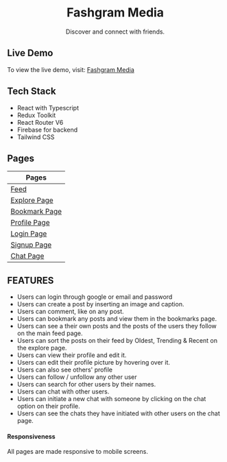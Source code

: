 <h1 align="center"><b>Fashgram Media</b></h1>
<div align="center">Discover and connect with friends.</div>

## **Live Demo**

To view the live demo, visit: [Fashgram Media](https://fashgram-media-react.netlify.app/)

## **Tech Stack**

- React with Typescript
- Redux Toolkit
- React Router V6
- Firebase for backend
- Tailwind CSS

## **Pages**

| Pages                                                                                         |
| --------------------------------------------------------------------------------------------- |
| [Feed](https://fashgram-media-react.netlify.app/)                                             |
| [Explore Page](https://fashgram-media-react.netlify.app/explore)                              |
| [Bookmark Page](https://fashgram-media-react.netlify.app/bookmark)                            |
| [Profile Page](https://fashgram-media-react.netlify.app/profile/rg8Z4svhTwU9ikQ2srhMbqWa1rH2) |
| [Login Page](https://fashgram-media-react.netlify.app/login)                                  |
| [Signup Page](https://fashgram-media-react.netlify.app/signup)                                |
| [Chat Page](https://fashgram-media-react.netlify.app/chat)                                    |

## **FEATURES**

- Users can login through google or email and password
- Users can create a post by inserting an image and caption.
- Users can comment, like on any post.
- Users can bookmark any posts and view them in the bookmarks page.
- Users can see a their own posts and the posts of the users they follow on the main feed page.
- Users can sort the posts on their feed by Oldest, Trending & Recent on the explore page.
- Users can view their profile and edit it.
- Users can edit their profile picture by hovering over it.
- Users can also see others' profile
- Users can follow / unfollow any other user
- Users can search for other users by their names.
- Users can chat with other users.
- Users can initiate a new chat with someone by clicking on the chat option on their profile.
- Users can see the chats they have initiated with other users on the chat page.

#### Responsiveness

All pages are made responsive to mobile screens.

